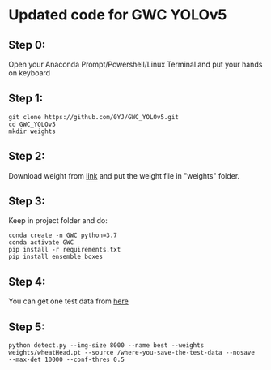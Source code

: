 # Updated code for GWC YOLOv5
## Step 0: 
Open your Anaconda Prompt/Powershell/Linux Terminal and put your hands on keyboard

## Step 1: 
```shell
git clone https://github.com/0YJ/GWC_YOLOv5.git
cd GWC_YOLOv5
mkdir weights
```
## Step 2: 
Download weight from [link](https://drive.google.com/file/d/1msfpBFOTe_g0Jp3c-DITUglHJaFOSHmk/view?usp=sharing) and put the weight file in "weights" folder.

## Step 3: 
Keep in project folder and do: 
```
conda create -n GWC python=3.7
conda activate GWC
pip install -r requirements.txt
pip install ensemble_boxes
```

## Step 4: 
You can get one test data from [here](https://drive.google.com/file/d/1V5k1wamDO7UmcMn-LIa3HEhf_iDz_EfP/view?usp=drive_link)

## Step 5: 
```
python detect.py --img-size 8000 --name best --weights weights/wheatHead.pt --source /where-you-save-the-test-data --nosave  --max-det 10000 --conf-thres 0.5
```
